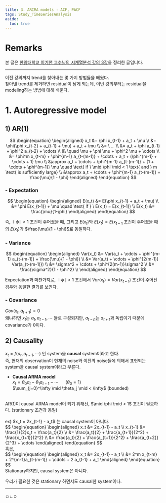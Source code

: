 ```yaml
---
title: 3. ARIMA models - ACF, PACF
tags: Study_TimeSeriesAnalysis
aside:
  toc: true
---
```


# Remarks
본 글은 [한양대학교 이기천 교수님의 시계열분석 강의 3강](https://youtu.be/QVUEpSofpU0)을 정리한 글입니다.

<!--more-->

---

이전 강의까지 trend를 찾아내는 몇 가지 방법들을 배웠다. <br>
찾아낸 trend를 제거하면 residual이 남게 되는데, 이번 강의부터는 residual을 modeling하는 방법에 대해 배운다. <br>


# 1. Autoregressive model
## 1) AR(1)
$$
\begin{equation}
\begin{aligned}
    x_t &= \phi x_{t-1} + a_t + \mu \\
    &= \phi(\phi x_{t-2} + a_{t-1} + \mu) + a_t + \mu \\
    &= \ ... \\
    &= a_t + \phi a_{t-1} + \phi^2 a_{t-2} + \cdots \\
    &\ \quad \mu + \phi \mu + \phi^2 \mu + \cdots \\
    &= \phi^m x_{t-m} + \phi^{m-1} a_{t-(m-1)} + \cdots + a_t + (\phi^{m-1} + \cdots + 1) \mu \\
    &\approx a_t + \cdots + \phi^{m-1} a_{t-(m-1)} + (1 + \cdots + \phi^{m-1}) \mu \quad \text{ if } \mid \phi \mid < 1 \text{ and } m \text{ is sufficiently large} \\
    &\approx a_t + \cdots + \phi^{m-1} a_{t-(m-1)} + \frac{\mu}{1 - \phi}
\end{aligned}
\end{equation}
$$

### - Expectation
$$
\begin{equation}
\begin{aligned}
    E(x_t) &= E(\phi x_{t-1} + a_t + \mu) \\
    &= \phi E(x_{t-1}) + \mu \quad \text{ if } \ E(x_t) = E(x_{t-1}) \\
    E(x_t) &= \frac{\mu}{1-\phi}
\end{aligned}
\end{equation}
$$

즉, $\mid \phi \mid < 1$ 조건이 주어졌을 때, 그리고 $E(x_t)$와 $E(x_t) = E(x_{t-1}$ 조건이 주어졌을 때의 $E(x_t)$가 $\frac{\mu}{1 - \phi}$로 동일하다. <br>

### - Variance
$$
\begin{equation}
\begin{aligned}
    Var(x_t) &= Var(a_t + \cdots + \phi^{m-1} a_{t-(m-1)} + \frac{\mu}{1 - \phi}) \\
    &= Var(a_t) + \cdots + \phi^{2(m-1)} Var(a_{t-(m-1)}) \\
    &= \sigma^2 + \cdots + \phi^{2(m-1)}\sigma^2 \\
    &= \frac{\sigma^2}{1 - \phi^2} \\
\end{aligned}
\end{equation}
$$

Expectation과 마찬가지로, $\mid \phi \mid < 1$ 조건에서 $Var(x_t) = Var(x_{t-1})$ 조건이 주어진 경우와 동일한 결과를 보인다. <br>

### - Covariance
$Cov(x_t, a_{t+1}) = 0$ <br>
왜냐하면 $x_t$는 $a_t, a_{t-1}, \cdots$ 들로 구성되지만, $a_{t-h}$는 $a_{t+1}$과 독립이기 때문에 covariance가 0이다. <br>

## 2) Causality
$x_t = f(a_t, a_{t-1}, \cdots)$ 인 system을 **causal** system이라고 한다. <br>
즉, 현재의 observation이 현재의 noise와 이전의 noise들에 의해서 표현되는 system을 causal system이라고 부른다. <br>

- **Causal ARMA model** <br>
$x_t = \theta_0 a_t - \theta_1 a_{t-1} - \cdots$ &emsp; ($\theta_0 = 1$) <br>
$\sum_{j=0}^\infty \mid \theta_j \mid < \infty$ (bounded) <br>
<br>
AR(1)이 causal ARMA model이 되기 위해선, $\mid \phi \mid < 1$ 조건이 필요하다. (stationary 조건과 동일) <br>
<br>
ex) $x_t = 2x_{t-1} - a_t$ 는 causal system이 아니다. <br>
$$
\begin{equation}
\begin{aligned}
    x_t &= 2x_{t-1} - a_t \\
    x_{t-1} &= \frac{1}{2}x_t + \frac{a_t}{2} \\
    &= \frac{a_t}{2} + \frac{a_{t+1}}{2^2} + \frac{x_{t+1}}{2^2} \\
    &= \frac{a_t}{2} + \frac{a_{t+1}}{2^2} + \frac{a_{t+2}}{2^3} + \cdots
\end{aligned}
\end{equation}
$$
<br> 혹은, <br>
$$
\begin{equation}
\begin{aligned}
    x_t &= 2x_{t-1} - a_t \\
    &= 2^m x_{t-m} + 2^{m-1}a_{t-(m-1)} + \cdots + 2 a_{t-1} + a_t
\end{aligned}
\end{equation}
$$
<br>
Stationary하지만, causal system은 아니다.

우리가 필요한 것은 stationary 하면서도 causal한 system이다.



---

ㅁㄴㅇ
